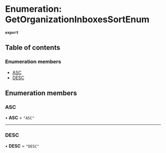 # Enumeration: GetOrganizationInboxesSortEnum

**`export`**

## Table of contents

### Enumeration members

- [ASC](GetOrganizationInboxesSortEnum.md#asc)
- [DESC](GetOrganizationInboxesSortEnum.md#desc)

## Enumeration members

### ASC

• **ASC** = `"ASC"`

___

### DESC

• **DESC** = `"DESC"`
